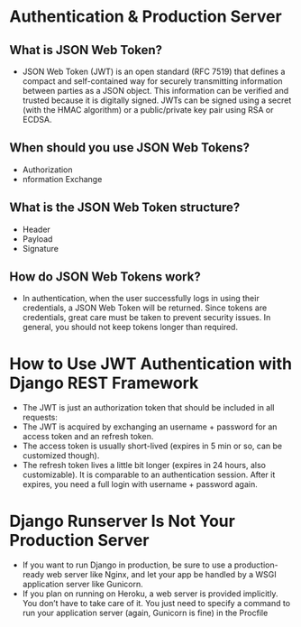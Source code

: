 # Authentication & Production Server

## What is JSON Web Token?
  - JSON Web Token (JWT) is an open standard (RFC 7519) that defines a compact and self-contained way for securely transmitting information between parties as a JSON object. This information can be verified and trusted because it is digitally signed. JWTs can be signed using a secret (with the HMAC algorithm) or a public/private key pair using RSA or ECDSA.
 
## When should you use JSON Web Tokens?
  - Authorization
  - nformation Exchange

## What is the JSON Web Token structure?
  - Header
  - Payload
  - Signature

## How do JSON Web Tokens work?
  - In authentication, when the user successfully logs in using their credentials, a JSON Web Token will be returned. Since tokens are credentials, great care must be taken to prevent security issues. In general, you should not keep tokens longer than required.
  
  
# How to Use JWT Authentication with Django REST Framework 
  - The JWT is just an authorization token that should be included in all requests:
  - The JWT is acquired by exchanging an username + password for an access token and an refresh token.
  - The access token is usually short-lived (expires in 5 min or so, can be customized though).
  - The refresh token lives a little bit longer (expires in 24 hours, also customizable). It is comparable to an authentication session. After it expires, you need a full login with username + password again.

# Django Runserver Is Not Your Production Server
- If you want to run Django in production, be sure to use a production-ready web server like Nginx, and let your app be handled by a WSGI application server like Gunicorn.
- If you plan on running on Heroku, a web server is provided implicitly. You don’t have to take care of it. You just need to specify a command to run your application server (again, Gunicorn is fine) in the Procfile
